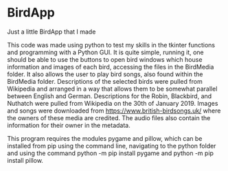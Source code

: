 # BirdApp
Just a little BirdApp that I made

This code was made using python to test my skills in the tkinter functions and programming with a Python GUI. It is quite simple, running it, one should be able to use the buttons to open bird windows which house information and images of each bird, accessing the files in the BirdMedia folder. It also allows the user to play bird songs, also found within the BirdMedia folder. Descriptions of the selected birds were pulled from Wikipedia and arranged in a way that allows them to be somewhat parallel between English and German. Descriptions for the Robin, Blackbird, and Nuthatch were pulled from Wikipedia on the 30th of January 2019. Images and songs were downloaded from https://www.british-birdsongs.uk/ where the owners of these media are credited. The audio files also contain the information for their owner in the metadata.

This program requires the modules pygame and pillow, which can be installed from pip using the command line, navigating to the python folder and using the command python -m pip install pygame and python -m pip install pillow.
